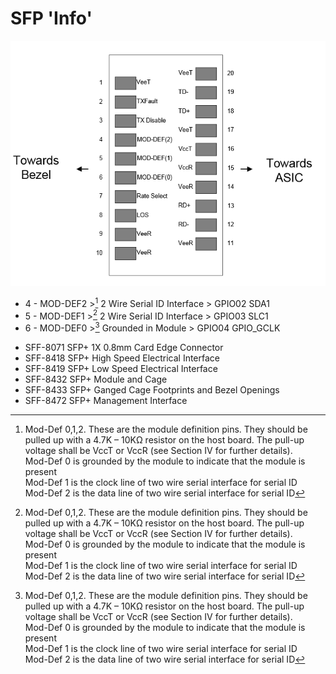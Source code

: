 # SFP 'Info'

![SFP Pinout](SFP_20_Pins.png)


* 4 - MOD-DEF2 >[^3] 2 Wire Serial ID Interface > GPIO02 SDA1
* 5 - MOD-DEF1 >[^3] 2 Wire Serial ID Interface > GPIO03 SLC1
* 6 - MOD-DEF0 >[^3] Grounded in Module > GPIO04 GPIO_GCLK

[^3]: Mod-Def 0,1,2. These are the module definition pins. They should be pulled up with a
4.7K – 10KΩ resistor on the host board. The pull-up voltage shall be VccT or VccR (see
Section IV for further details).  
Mod-Def 0 is grounded by the module to indicate that the module is present  
Mod-Def 1 is the clock line of two wire serial interface for serial ID  
Mod-Def 2 is the data line of two wire serial interface for serial ID  

* SFF-8071 SFP+ 1X 0.8mm Card Edge Connector
* SFF-8418 SFP+ High Speed Electrical Interface
* SFF-8419 SFP+ Low Speed Electrical Interface
* SFF-8432 SFP+ Module and Cage
* SFF-8433 SFP+ Ganged Cage Footprints and Bezel Openings
* SFF-8472 SFP+ Management Interface 
